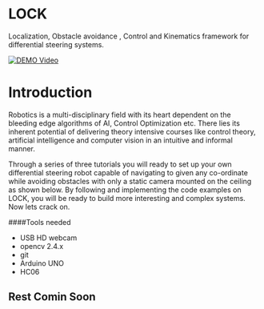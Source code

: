 # LOCK
Localization, Obstacle avoidance , Control and Kinematics framework for differential steering systems.

[![DEMO Video](http://img.youtube.com/vi/1ySnonQtAqg/0.jpg)](http://www.youtube.com/watch?v=1ySnonQtAqg)

# Introduction
Robotics is a multi-disciplinary field with its heart dependent on the bleeding edge algorithms of AI, Control Optimization etc. There lies its inherent potential of delivering theory intensive courses like control theory, artificial intelligence and computer vision in an intuitive and informal manner.

Through a series of three tutorials you will ready to set up your own differential steering robot capable of navigating to given any co-ordinate while avoiding obstacles with only a static camera mounted on the ceiling as shown below. By following and implementing the code examples on LOCK, you will be ready to build more interesting and complex systems. Now lets crack on.

####Tools needed
* USB HD webcam
* opencv 2.4.x
* git
* Arduino UNO
* HC06

## Rest Comin Soon
